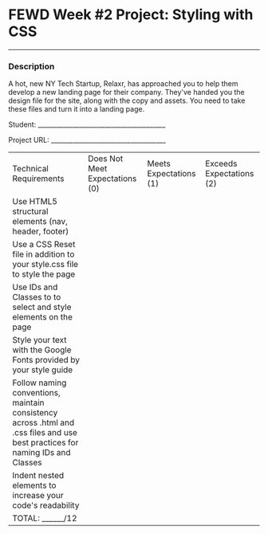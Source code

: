 # FEWD Week #2 Project: Styling with CSS

---


### Description


A hot, new NY Tech Startup, Relaxr, has approached you to help them develop a new landing page for their company. They've handed you the design file for the site, along with the copy and assets. You need to take these files and turn it into a landing page.

Student: ________________________________________

Project URL: ____________________________________


|                                                                                                                               |                                |                        |                          |
|-------------------------------------------------------------------------------------------------------------------------------|--------------------------------|------------------------|--------------------------|
| Technical Requirements                                                                                                        | Does Not Meet Expectations (0) | Meets Expectations (1) | Exceeds Expectations (2) |
| Use HTML5 structural elements (nav, header, footer)                                                                           |                                |                        |                          |
| Use a CSS Reset file in addition to your style.css file to style the page                                                     |                                |                        |                          |
| Use IDs and Classes to to select and style elements on the page                                                               |                                |                        |                          |
| Style your text with the Google Fonts provided by your style guide                                                            |                                |                        |                          |
| Follow naming conventions, maintain consistency across .html and .css files and use best practices for naming IDs and Classes |                                |                        |                          |
| Indent nested elements to increase your code's readability                                                                    |                                |                        |                          |
| TOTAL: ______/12                                                                                                              |                                |                        |                          |
